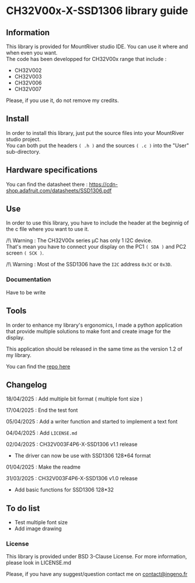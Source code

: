 # CH32V00x-X-SSD1306 library guide
## Information 
This library is provided for MountRiver studio IDE. You can use it where and when even you want.  
The code has been developped for CH32V00x range that include :  
* CH32V002  
* CH32V003  
* CH32V006  
* CH32V007  

Please, if you use it, do not remove my credits.

## Install
In order to install this library, just put the source files into your MountRiver studio project.  
You can both put the headers ```( .h )``` and the sources ```( .c )``` into the "User" sub-directory.  

## Hardware specifications

You can find the datasheet there : https://cdn-shop.adafruit.com/datasheets/SSD1306.pdf  

## Use 

In order to use this library, you have to include the header at the beginnig of the c file where you want to use it.  

/!\ Warning : The CH32V00x series µC has only 1 I2C device.  
That's mean you have to connect your display on the PC1 ```( SDA )``` and PC2 screen ```( SCK )```.    

/!\ Warning : Most of the SSD1306 have the ```I2C``` address ```0x3C``` or ```0x3D```.  

### Documentation  

Have to be write 

## Tools 

In order to enhance my library's ergonomics, I made a python application that provide multiple solutions to make font and create image for the display. 

This application should be released in the same time as the version 1.2 of my library.  

You can find the [repo here](https://github.com/Ign555/SSD1306-convert-tool)  

## Changelog

18/04/2025 : Add multiple bit format ( multiple font size )  

17/04/2025 : End the test font  

05/04/2025 : Add a writer function and started to implement a text font  

04/04/2025 : Add ```LICENSE.md```   

02/04/2025 : CH32V003F4P6-X-SSD1306 v1.1 release  
* The driver can now be use with SSD1306 128*64 format

01/04/2025 : Make the readme

31/03/2025 : CH32V003F4P6-X-SSD1306 v1.0 release  
* Add basic functions for SSD1306 128*32

## To do list

* Test multiple font size
* Add image drawing  

### License

This library is provided under BSD 3-Clause License. 
For more information, please look in LICENSE.md 

Please, if you have any suggest/question contact me on contact@ingeno.fr
